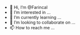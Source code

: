 - 👋 Hi, I’m @Farincal
- 👀 I’m interested in ...
- 🌱 I’m currently learning ...
- 💞️ I’m looking to collaborate on ...
- 📫 How to reach me ...

<!---
Farincal/Farincal is a ✨ special ✨ repository because its `README.md` (this file) appears on your GitHub profile.
You can click the Preview link to take a look at your changes.
--->
